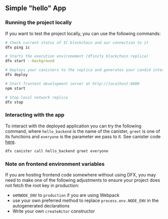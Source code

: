 ## Simple "hello" App

### Running the project locally

If you want to test the project locally, you can use the following commands:

```bash
# Check current status of IC blockchain and our connection to it
dfx ping ic

# Starts the execution environement (dfinity blockchain replica)
dfx start --background

# Deploys your canisters to the replica and generates your candid interface
dfx deploy

# Start frontent development server at http://localhost:8080
npm start

# Stop local network replica
dfx stop
```

### Interacting with the app
To interact with the deployed application you can try the following command, where `hello_backend` is the name of the canister, `greet` is one of its functions and `everyone` is the parameter we pass to it. See canister code [here](./src/hello_backend/main.mo).

```bash
dfx canister call hello_backend greet everyone
```

### Note on frontend environment variables

If you are hosting frontend code somewhere without using DFX, you may need to make one of the following adjustments to ensure your project does not fetch the root key in production:

- set`NODE_ENV` to `production` if you are using Webpack
- use your own preferred method to replace `process.env.NODE_ENV` in the autogenerated declarations
- Write your own `createActor` constructor